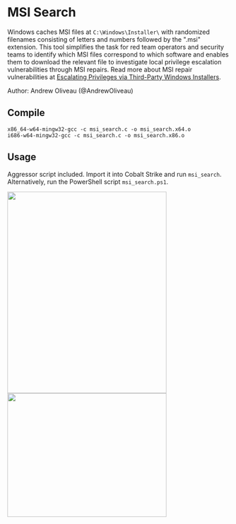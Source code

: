 # MSI Search

Windows caches MSI files at `C:\Windows\Installer\` with randomized filenames consisting of letters and numbers followed by the ".msi" extension. This tool simplifies the task for red team operators and security teams to identify which MSI files correspond to which software and enables them to download the relevant file to investigate local privilege escalation vulnerabilities through MSI repairs. Read more about MSI repair vulnerabilities at [Escalating Privileges via Third-Party Windows Installers].

Author: Andrew Oliveau (@AndrewOliveau)

## Compile

```
x86_64-w64-mingw32-gcc -c msi_search.c -o msi_search.x64.o
i686-w64-mingw32-gcc -c msi_search.c -o msi_search.x86.o
```

## Usage

Aggressor script included. Import it into Cobalt Strike and run `msi_search`. Alternatively, run the PowerShell script `msi_search.ps1`.


<img src="https://github.com/mandiant/msi-search/assets/32691065/a83752e5-52ac-4137-8dad-6d76b5a30fcf" width="360" height="456">


<br>


<img src="https://github.com/mandiant/msi-search/assets/32691065/2e486fc1-8184-40d1-80b5-85b7b794cf12" width="360" height="280">


[Escalating Privileges via Third-Party Windows Installers]: https://www.mandiant.com/resources/blog/privileges-third-party-windows-installers?auHash=0SnaFvuqMHadnw4az4gYD06-fMn6xaWSSXg1FwY92IU
